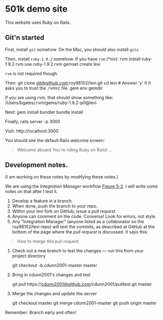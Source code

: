 # 501k demo site

This website uses Ruby on Rails.

## Git'n started

First, install `git` somehow. On the Mac, you should also install `gitx`.

Then, install `ruby-1.9.2` somehow. If you have `rvm` (*nix):
    rvm install ruby-1.9.2
    rvm use ruby-1.9.2
    rvm gemset create levi

`rvm` is not required though.

Then:
    git clone git@github.com:roy98102/levi.git
    cd levi
    # Answer 'y' if it asks you to trust the .rvmrc file.
    gem env gemdir

If you are using rvm, that should show something like:
    /Users/bgates/.rvm/gems/ruby-1.9.2-p0@levi

Next:
    gem install bundler
    bundle install

Finally,
    rails server -p 3000

Visit:
  http://localhost:3000

You should see the default Rails welcome screen:
> Welcome aboard
> You're riding Ruby on Rails!
> ...

## Development notes.

(I am working on these notes by modifying these notes.)

We are using the *Integration Manager* workflow [Figure 5-2](http://progit.org/book/ch5-1.html). I will write some notes on that after I test it.
1. Develop a feature in a branch.
1. When done, push the branch to your repo.
1. Within your levi fork on GitHub, issue a *pull request*.
1. Anyone can comment on the code. Converse! Look for errors, not style.
1. Any "Integration Manager" (anyone listed as a collaborator on the roy98102/levi repo) will test the commits, as described at GitHub at the bottom of the page where the *pull request* is discussed. It says this:

> How to merge this pull request

1. Check out a new branch to test the changes — run this from your project directory
 
    git checkout -b cdunn2001-master master

2. Bring in cdunn2001's changes and test
 
    git pull https://cdunn2001@github.com/cdunn2001/pulltest.git master

3. Merge the changes and update the server
 
    git checkout master
    git merge cdunn2001-master
    git push origin master


Remember: Branch early and often!

